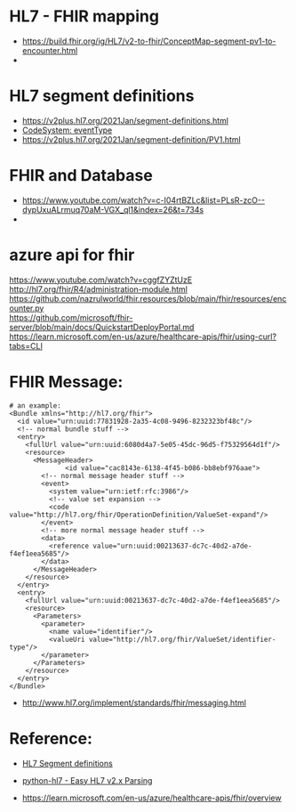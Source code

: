 # HL7 - FHIR mapping
- https://build.fhir.org/ig/HL7/v2-to-fhir/ConceptMap-segment-pv1-to-encounter.html
- 
# HL7 segment definitions  
- https://v2plus.hl7.org/2021Jan/segment-definitions.html  
- [CodeSystem: eventType](https://terminology.hl7.org/4.0.0/CodeSystem-v2-0003.html)  
- https://v2plus.hl7.org/2021Jan/segment-definition/PV1.html  

# FHIR and Database
- https://www.youtube.com/watch?v=c-I04rtBZLc&list=PLsR-zcO--dypUxuALrmuq70aM-VGX_ql1&index=26&t=734s
- 

# azure api for fhir  
https://www.youtube.com/watch?v=cggfZYZtUzE  
http://hl7.org/fhir/R4/administration-module.html   
https://github.com/nazrulworld/fhir.resources/blob/main/fhir/resources/encounter.py  
https://github.com/microsoft/fhir-server/blob/main/docs/QuickstartDeployPortal.md  
https://learn.microsoft.com/en-us/azure/healthcare-apis/fhir/using-curl?tabs=CLI  



# FHIR Message: 
```
# an example:
<Bundle xmlns="http://hl7.org/fhir">
  <id value="urn:uuid:77831928-2a35-4c08-9496-8232323bf48c"/>
  <!-- normal bundle stuff -->
  <entry>
    <fullUrl value="urn:uuid:6080d4a7-5e05-45dc-96d5-f75329564d1f"/>
    <resource>
      <MessageHeader>
			  <id value="cac8143e-6138-4f45-b086-bb8ebf976aae">
        <!-- normal message header stuff -->
        <event>
          <system value="urn:ietf:rfc:3986"/>
          <!-- value set expansion -->
          <code value="http://hl7.org/fhir/OperationDefinition/ValueSet-expand"/>
        </event>
        <!-- more normal message header stuff -->
        <data>
          <reference value="urn:uuid:00213637-dc7c-40d2-a7de-f4ef1eea5685"/>
        </data>
      </MessageHeader>
    </resource>
  </entry>
  <entry>
    <fullUrl value="urn:uuid:00213637-dc7c-40d2-a7de-f4ef1eea5685"/>
    <resource>
      <Parameters>
        <parameter>
          <name value="identifier"/>
          <valueUri value="http://hl7.org/fhir/ValueSet/identifier-type"/>
        </parameter>
      </Parameters>
    </resource>
  </entry>
</Bundle>
```
- http://www.hl7.org/implement/standards/fhir/messaging.html


# Reference:   
- [HL7 Segment definitions](https://v2plus.hl7.org/2021Jan/segment-definitions.html)
- [python-hl7 - Easy HL7 v2.x Parsing](https://python-hl7.readthedocs.io/en/latest/index.html)

- https://learn.microsoft.com/en-us/azure/healthcare-apis/fhir/overview


